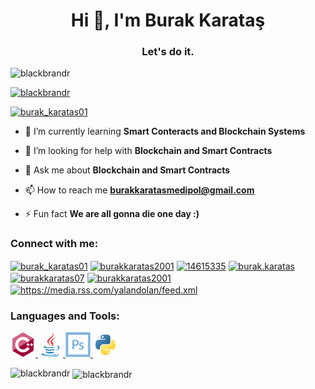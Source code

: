 <h1 align="center">Hi 👋, I'm Burak Karataş</h1>
<h3 align="center">Let's do it.</h3>

<p align="left"> <img src="https://komarev.com/ghpvc/?username=blackbrandr&label=Profile%20views&color=0e75b6&style=flat" alt="blackbrandr" /> </p>

<p align="left"> <a href="https://github.com/ryo-ma/github-profile-trophy"><img src="https://github-profile-trophy.vercel.app/?username=blackbrandr" alt="blackbrandr" /></a> </p>

<p align="left"> <a href="https://twitter.com/burak_karatas01" target="blank"><img src="https://img.shields.io/twitter/follow/burak_karatas01?logo=twitter&style=for-the-badge" alt="burak_karatas01" /></a> </p>

- 🌱 I’m currently learning **Smart Conteracts and Blockchain Systems**

- 🤝 I’m looking for help with **Blockchain and Smart Contracts**

- 💬 Ask me about **Blockchain and Smart Contracts**

- 📫 How to reach me **burakkaratasmedipol@gmail.com**

- ⚡ Fun fact **We are all gonna die one day :)**

<h3 align="left">Connect with me:</h3>
<p align="left">
<a href="https://twitter.com/burak_karatas01" target="blank"><img align="center" src="https://raw.githubusercontent.com/rahuldkjain/github-profile-readme-generator/master/src/images/icons/Social/twitter.svg" alt="burak_karatas01" height="30" width="40" /></a>
<a href="https://linkedin.com/in/burakkaratas2001" target="blank"><img align="center" src="https://raw.githubusercontent.com/rahuldkjain/github-profile-readme-generator/master/src/images/icons/Social/linked-in-alt.svg" alt="burakkaratas2001" height="30" width="40" /></a>
<a href="https://stackoverflow.com/users/14615335" target="blank"><img align="center" src="https://raw.githubusercontent.com/rahuldkjain/github-profile-readme-generator/master/src/images/icons/Social/stack-overflow.svg" alt="14615335" height="30" width="40" /></a>
<a href="https://fb.com/burak.karatas" target="blank"><img align="center" src="https://raw.githubusercontent.com/rahuldkjain/github-profile-readme-generator/master/src/images/icons/Social/facebook.svg" alt="burak.karatas" height="30" width="40" /></a>
<a href="https://instagram.com/burakkaratas07" target="blank"><img align="center" src="https://raw.githubusercontent.com/rahuldkjain/github-profile-readme-generator/master/src/images/icons/Social/instagram.svg" alt="burakkaratas07" height="30" width="40" /></a>
<a href="https://www.hackerrank.com/burakkaratas2001" target="blank"><img align="center" src="https://raw.githubusercontent.com/rahuldkjain/github-profile-readme-generator/master/src/images/icons/Social/hackerrank.svg" alt="burakkaratas2001" height="30" width="40" /></a>
<a href="/https://media.rss.com/yalandolan/feed.xml" target="blank"><img align="center" src="https://raw.githubusercontent.com/rahuldkjain/github-profile-readme-generator/master/src/images/icons/Social/rss.svg" alt="https://media.rss.com/yalandolan/feed.xml" height="30" width="40" /></a>
</p>

<h3 align="left">Languages and Tools:</h3>
<p align="left"> <a href="https://www.w3schools.com/cpp/" target="_blank"> <img src="https://raw.githubusercontent.com/devicons/devicon/master/icons/cplusplus/cplusplus-original.svg" alt="cplusplus" width="40" height="40"/> </a> <a href="https://www.java.com" target="_blank"> <img src="https://raw.githubusercontent.com/devicons/devicon/master/icons/java/java-original.svg" alt="java" width="40" height="40"/> </a> <a href="https://www.photoshop.com/en" target="_blank"> <img src="https://raw.githubusercontent.com/devicons/devicon/master/icons/photoshop/photoshop-line.svg" alt="photoshop" width="40" height="40"/> </a> <a href="https://www.python.org" target="_blank"> <img src="https://raw.githubusercontent.com/devicons/devicon/master/icons/python/python-original.svg" alt="python" width="40" height="40"/> </a> </p>

<p><img align="left" src="https://github-readme-stats.vercel.app/api/top-langs?username=blackbrandr&show_icons=true&locale=en&layout=compact" alt="blackbrandr" /></p>

<p>&nbsp;<img align="center" src="https://github-readme-stats.vercel.app/api?username=blackbrandr&show_icons=true&locale=en" alt="blackbrandr" /></p>
